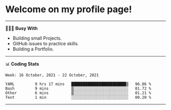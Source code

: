 # Welcome on my profile page!
<!-- print(("dralla"[::-1]+"s").capitalize()) -->

---
👨🏻‍💻 **Busy With**
* Building small Projects.
* GitHub issues to practice skills.
* Building a Portfolio.

---
📊 **Coding Stats**
<!--START_SECTION:waka-->
```text
Week: 16 October, 2021 - 22 October, 2021

YAML         9 hrs 17 mins   ████████████████████████▒   96.86 % 
Bash         9 mins          ▒░░░░░░░░░░░░░░░░░░░░░░░░   01.72 % 
Other        6 mins          ▒░░░░░░░░░░░░░░░░░░░░░░░░   01.21 % 
Text         1 min           ░░░░░░░░░░░░░░░░░░░░░░░░░   00.20 % 
```
<!--END_SECTION:waka-->
---
